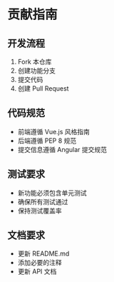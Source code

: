 # 贡献指南

## 开发流程

1. Fork 本仓库
2. 创建功能分支
3. 提交代码
4. 创建 Pull Request

## 代码规范

- 前端遵循 Vue.js 风格指南
- 后端遵循 PEP 8 规范
- 提交信息遵循 Angular 提交规范

## 测试要求

- 新功能必须包含单元测试
- 确保所有测试通过
- 保持测试覆盖率

## 文档要求

- 更新 README.md
- 添加必要的注释
- 更新 API 文档 